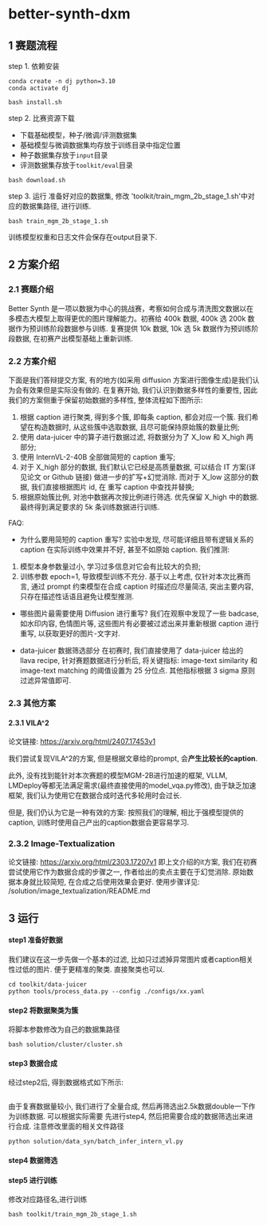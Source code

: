# better-synth-dxm

## 1 赛题流程

step 1. 依赖安装

```shell
conda create -n dj python=3.10
conda activate dj

bash install.sh
```

step 2. 比赛资源下载

- 下载基础模型，种子/微调/评测数据集
- 基础模型与微调数据集均存放于训练目录中指定位置
- 种子数据集存放于`input`目录
- 评测数据集存放于`toolkit/eval`目录

```shell
bash download.sh
```

step 3. 运行
准备好对应的数据集, 修改 'toolkit/train_mgm_2b_stage_1.sh'中对应的数据集路径, 进行训练.

```shell
bash train_mgm_2b_stage_1.sh
```

训练模型权重和日志文件会保存在output目录下.

## 2 方案介绍

### 2.1 赛题介绍

Better Synth 是一项以数据为中心的挑战赛，考察如何合成与清洗图文数据以在多模态大模型上取得更优的图片理解能力。初赛给 400k
数据, 400k 选 200k 数据作为预训练阶段数据参与训练.
复赛提供 10k 数据, 10k 选 5k 数据作为预训练阶段数据, 在初赛产出模型基础上重新训练.

### 2.2 方案介绍

下面是我们答辩提交方案, 有的地方(如采用 diffusion 方案进行图像生成)是我们认为会有效果但是实际没有做的.
在复赛开始, 我们认识到数据多样性的重要性, 因此我们的方案侧重于保留初始数据的多样性, 整体流程如下图所示:

1. 根据 caption 进行聚类, 得到多个簇, 即每条 caption, 都会对应一个簇. 我们希望在构造数据时, 从这些簇中选取数据,
   且尽可能保持原始簇的数量比例;
2. 使用 data-juicer 中的算子进行数据过滤, 将数据分为了 X_low 和 X_high 两部分;
3. 使用 InternVL-2-40B 全部做简短的 caption 重写;
4. 对于 X_high 部分的数据, 我们默认它已经是高质量数据, 可以结合 IT 方案(详见论文 or Github 链接) 做进一步的扩写+幻觉消除.
   而对于 X_low 这部分的数据, 我们直接根据图片 id, 在 重写 caption 中查找并替换;
5. 根据原始簇比例, 对池中数据再次按比例进行筛选. 优先保留 X_high 中的数据.最终得到满足要求的 5k 条训练数据进行训练.

FAQ:

- 为什么要用简短的 caption 重写?
  实验中发现, 尽可能详细且带有逻辑关系的 caption 在实际训练中效果并不好, 甚至不如原始 caption. 我们推测:

1) 模型本身参数量过小, 学习过多信息对它会有比较大的负担;
2) 训练参数 epoch=1, 导致模型训练不充分.
   基于以上考虑, 仅针对本次比赛而言, 通过 prompt 约束模型在合成 caption 时描述应尽量简洁, 突出主要内容,
   只存在描述性话语且避免让模型推测.

- 哪些图片最需要使用 Diffusion 进行重写?
  我们在观察中发现了一些 badcase, 如水印内容, 色情图片等, 这些图片有必要被过滤出来并重新根据 caption 进行重写,
  以获取更好的图片-文字对.

- data-juicer 数据筛选部分
  在初赛时, 我们直接使用了 data-juicer 给出的 llava recipe, 针对赛题数据进行分析后, 将关键指标: image-text similarity 和
  image-text matching 的阈值设置为 25 分位点. 其他指标根据 3 sigma 原则过滤异常值即可.

### 2.3 其他方案

#### 2.3.1 VILA^2

论文链接: https://arxiv.org/html/2407.17453v1

我们尝试复现VILA^2的方案, 但是根据文章给的prompt, 会**产生比较长的caption**.

此外, 没有找到能针对本次赛题的模型MGM-2B进行加速的框架, VLLM, LMDeploy等都无法满足需求(最终直接使用的model_vqa.py修改),
由于缺乏加速框架,
我们认为使用它在数据合成时迭代多轮用时会过长.

但是, 我们仍认为它是一种有效的方案: 按照我们的理解, 相比于强模型提供的caption, 训练时使用自己产出的caption数据会更容易学习.

### 2.3.2 Image-Textualization
论文链接: https://arxiv.org/html/2303.17207v1
即上文介绍的it方案, 我们在初赛尝试使用它作为数据合成的步骤之一, 作者给出的卖点主要在于幻觉消除.
原始数据本身就比较简短, 在合成之后使用效果会更好. 使用步骤详见: /solution/image_textualization/README.md


## 3 运行

#### step1 准备好数据

我们建议在这一步先做一个基本的过滤, 比如只过滤掉异常图片或者caption相关性过低的图片.
便于更精准的聚类. 直接聚类也可以.

```
cd toolkit/data-juicer
python tools/process_data.py --config ./configs/xx.yaml
```

#### step2 将数据聚类为簇

将脚本参数修改为自己的数据集路径

```shell
bash solution/cluster/cluster.sh
```

#### step3 数据合成

经过step2后, 得到数据格式如下所示:

```

```

由于复赛数据量较小, 我们进行了全量合成, 然后再筛选出2.5k数据double一下作为训练数据.
可以根据实际需要 先进行step4, 然后把需要合成的数据筛选出来进行合成.
注意修改里面的相关文件路径

```
python solution/data_syn/batch_infer_intern_vl.py
```

#### step4 数据筛选


#### step5 进行训练
修改对应路径名,进行训练
```
bash toolkit/train_mgm_2b_stage_1.sh
```

